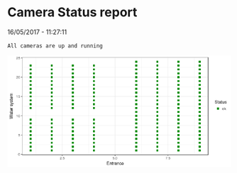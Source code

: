 Camera Status report
================
16/05/2017 - 11:27:11

    All cameras are up and running

![](camreport_files/figure-markdown_github/unnamed-chunk-2-1.png)
